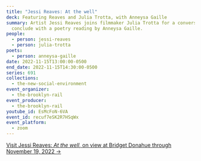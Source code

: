 ```yaml
---
title: "Jessi Reaves: At the well"
deck: Featuring Reaves and Julia Trotta, with Anneysa Gaille
summary: Artist Jessi Reaves joins filmmaker Julia Trotta for a conversation. We
  conclude with a poetry reading by Anneysa Gaille.
people:
  - person: jessi-reaves
  - person: julia-trotta
poets:
  - person: anneysa-gaille
date: 2022-11-15T13:00:00-0500
end_date: 2022-11-15T14:30:00-0500
series: 691
collections:
  - the-new-social-environment
event_organizer:
  - the-brooklyn-rail
event_producer:
  - the-brooklyn-rail
youtube_id: EsMcFoN-6VA
event_id: recuf7eSK2R7HSqWx
event_platform:
  - zoom
---
```

[V﻿isit Jessi Reaves: *At the well*, on view at Bridget Donahue through November 19, 2022 →](https://www.bridgetdonahue.nyc/exhibitions/jessi-reaves-well/)